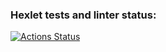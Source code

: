 ### Hexlet tests and linter status:
[![Actions Status](https://github.com/AzamatAk/frontend-project-46/workflows/hexlet-check/badge.svg)](https://github.com/AzamatAk/frontend-project-46/actions)